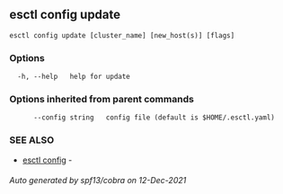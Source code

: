 ## esctl config update



```
esctl config update [cluster_name] [new_host(s)] [flags]
```

### Options

```
  -h, --help   help for update
```

### Options inherited from parent commands

```
      --config string   config file (default is $HOME/.esctl.yaml)
```

### SEE ALSO

* [esctl config](esctl_config.md)	 - 

###### Auto generated by spf13/cobra on 12-Dec-2021
